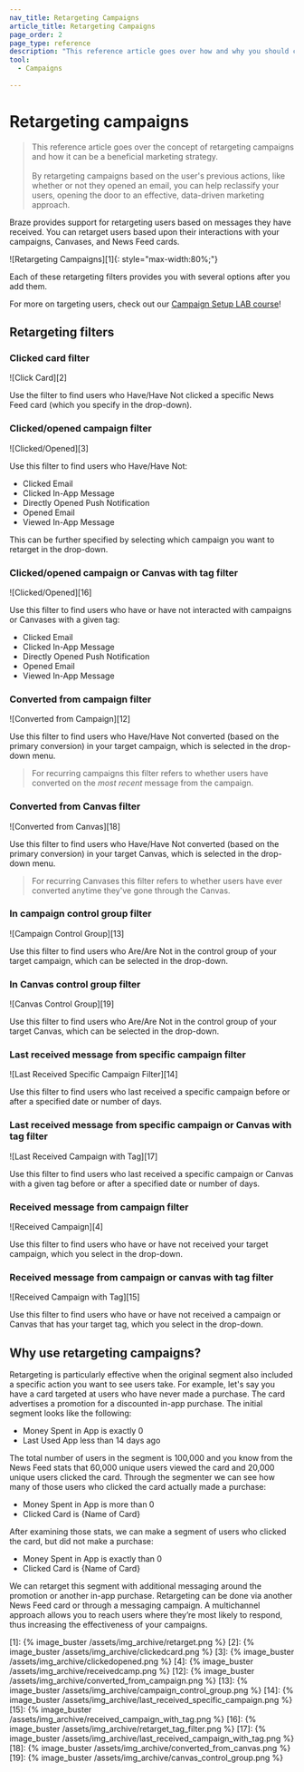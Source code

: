 ```yaml
---
nav_title: Retargeting Campaigns
article_title: Retargeting Campaigns
page_order: 2
page_type: reference
description: "This reference article goes over how and why you should consider retargeting campaigns based on messages your users receive."
tool:
  - Campaigns
  
---
```


# Retargeting campaigns

> This reference article goes over the concept of retargeting campaigns and how it can be a beneficial marketing strategy. 
> <br>
> <br>
> By retargeting campaigns based on the user's previous actions, like whether or not they opened an email, you can help reclassify your users, opening the door to an effective, data-driven marketing approach.

Braze provides support for retargeting users based on messages they have received. You can retarget users based upon their interactions with your campaigns, Canvases, and News Feed cards.

![Retargeting Campaigns][1]{: style="max-width:80%;"}

Each of these retargeting filters provides you with several options after you add them.

For more on targeting users, check out our [Campaign Setup LAB course](http://lab.braze.com/campaign-setup-delivery-targeting-conversions)!

## Retargeting filters

### Clicked card filter

![Click Card][2]

Use the filter to find users who Have/Have Not clicked a specific News Feed card (which you specify in the drop-down).

### Clicked/opened campaign filter

![Clicked/Opened][3]

Use this filter to find users who Have/Have Not:

- Clicked Email
- Clicked In-App Message
- Directly Opened Push Notification
- Opened Email
- Viewed In-App Message

This can be further specified by selecting which campaign you want to retarget in the drop-down.

### Clicked/opened campaign or Canvas with tag filter

![Clicked/Opened][16]

Use this filter to find users who have or have not interacted with campaigns or Canvases with a given tag:

- Clicked Email
- Clicked In-App Message
- Directly Opened Push Notification
- Opened Email
- Viewed In-App Message

### Converted from campaign filter

![Converted from Campaign][12]

Use this filter to find users who Have/Have Not converted (based on the primary conversion) in your target campaign, which is selected in the drop-down menu.

>  For recurring campaigns this filter refers to whether users have converted on the _most recent_ message from the campaign.

### Converted from Canvas filter

![Converted from Canvas][18]

Use this filter to find users who Have/Have Not converted (based on the primary conversion) in your target Canvas, which is selected in the drop-down menu.

>  For recurring Canvases this filter refers to whether users have ever converted anytime they've gone through the Canvas.

### In campaign control group filter

![Campaign Control Group][13]

Use this filter to find users who Are/Are Not in the control group of your target campaign, which can be selected in the drop-down.

### In Canvas control group filter

![Canvas Control Group][19]

Use this filter to find users who Are/Are Not in the control group of your target Canvas, which can be selected in the drop-down.

### Last received message from specific campaign filter

![Last Received Specific Campaign Filter][14]

Use this filter to find users who last received a specific campaign before or after a specified date or number of days.

### Last received message from specific campaign or Canvas with tag filter

![Last Received Campaign with Tag][17]

Use this filter to find users who last received a specific campaign or Canvas with a given tag before or after a specified date or number of days.

### Received message from campaign filter

![Received Campaign][4]

Use this filter to find users who have or have not received your target campaign, which you select in the drop-down.

### Received message from campaign or canvas with tag filter

![Received Campaign with Tag][15]

Use this filter to find users who have or have not received a campaign or Canvas that has your target tag, which you select in the drop-down.

## Why use retargeting campaigns?

Retargeting is particularly effective when the original segment also included a specific action you want to see users take. For example, let's say you have a card targeted at users who have never made a purchase. The card advertises a promotion for a discounted in-app purchase. The initial segment looks like the following:

- Money Spent in App is exactly 0
- Last Used App less than 14 days ago

The total number of users in the segment is 100,000 and you know from the News Feed stats that 60,000 unique users viewed the card and 20,000 unique users clicked the card. Through the segmenter we can see how many of those users who clicked the card actually made a purchase:

- Money Spent in App is more than 0
- Clicked Card is {Name of Card}

After examining those stats, we can make a segment of users who clicked the card, but did not make a purchase:

- Money Spent in App is exactly than 0
- Clicked Card is {Name of Card}

We can retarget this segment with additional messaging around the promotion or another in-app purchase. Retargeting can be done via another News Feed card or through a messaging campaign. A multichannel approach allows you to reach users where they’re most likely to respond, thus increasing the effectiveness of your campaigns.

[1]: {% image_buster /assets/img_archive/retarget.png %}
[2]: {% image_buster /assets/img_archive/clickedcard.png %}
[3]: {% image_buster /assets/img_archive/clickedopened.png %}
[4]: {% image_buster /assets/img_archive/receivedcamp.png %}
[12]: {% image_buster /assets/img_archive/converted_from_campaign.png %}
[13]: {% image_buster /assets/img_archive/campaign_control_group.png %}
[14]: {% image_buster /assets/img_archive/last_received_specific_campaign.png %}
[15]: {% image_buster /assets/img_archive/received_campaign_with_tag.png %}
[16]: {% image_buster /assets/img_archive/retarget_tag_filter.png %}
[17]: {% image_buster /assets/img_archive/last_received_campaign_with_tag.png %}
[18]: {% image_buster /assets/img_archive/converted_from_canvas.png %}
[19]: {% image_buster /assets/img_archive/canvas_control_group.png %}
